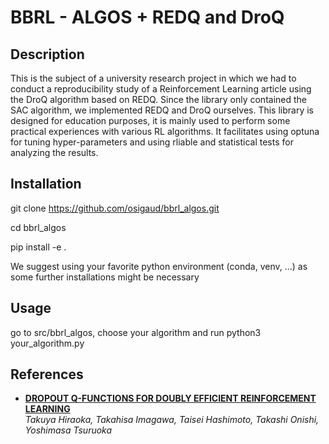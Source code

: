 # BBRL - ALGOS + REDQ and DroQ

## Description

This is the subject of a university research project in which we had to conduct a reproducibility study of a Reinforcement Learning article using the DroQ algorithm based on REDQ. Since the library only contained the SAC algorithm, we implemented REDQ and DroQ ourselves. This library is designed for education purposes, it is mainly used to perform some practical experiences with various RL algorithms. It facilitates using optuna for tuning hyper-parameters and using rliable and statistical tests for analyzing the results.

## Installation

git clone https://github.com/osigaud/bbrl_algos.git

cd bbrl_algos

pip install -e .

We suggest using your favorite python environment (conda, venv, ...) as some further installations might be necessary

## Usage

go to src/bbrl_algos, choose your algorithm and run python3 your_algorithm.py

## References

- [**DROPOUT Q-FUNCTIONS FOR DOUBLY EFFICIENT REINFORCEMENT LEARNING**](https://arxiv.org/pdf/2110.02034.pdf)  
  *Takuya Hiraoka, Takahisa Imagawa, Taisei Hashimoto, Takashi Onishi, Yoshimasa Tsuruoka*

